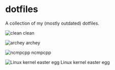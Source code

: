 # dotfiles
A collection of my (mostly outdated) dotfiles.

![clean](http://i.imgur.com/c0hvXJi.png)
clean

![archey](http://i.imgur.com/SdcrxzT.png)
archey

![ncmpcpp](http://i.imgur.com/5pqXqOX.png)
ncmpcpp

![Linux kernel easter egg](http://i.imgur.com/9hh1gy2.png)
Linux kernel easter egg
